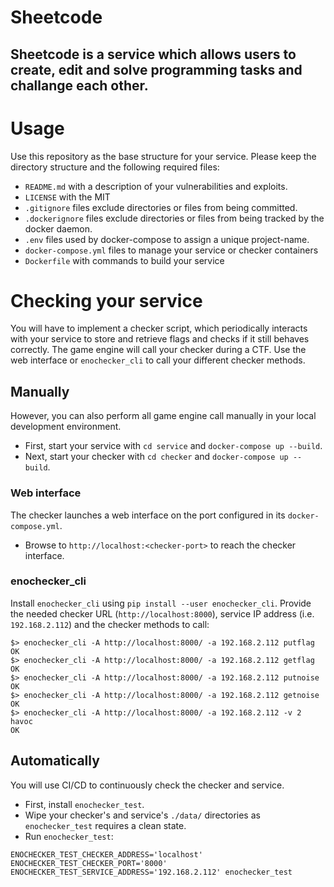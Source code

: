 Sheetcode
====================
Sheetcode is a service which allows users to create, edit and solve programming tasks and challange each other.
-----------------------------------------------

# Usage

Use this repository as the base structure for your service. Please keep the directory structure and the following required files:

- `README.md` with a description of your vulnerabilities and exploits.
- `LICENSE` with the MIT
- `.gitignore` files exclude directories or files from being committed.
- `.dockerignore` files exclude directories or files from being tracked by the docker daemon.
- `.env` files used by docker-compose to assign a unique project-name.
- `docker-compose.yml` files to manage your service or checker containers
- `Dockerfile` with commands to build your service

# Checking your service

You will have to implement a checker script, which periodically interacts with your service to store and retrieve flags and checks if it still behaves correctly. The game engine will call your checker during a CTF. Use the web interface or `enochecker_cli` to call your different checker methods. 

## Manually
However, you can also perform all game engine call manually in your local development environment. 

- First, start your service with `cd service` and `docker-compose up --build`. 
- Next, start your checker with `cd checker` and `docker-compose up --build`. 

### Web interface
The checker launches a web interface on the port configured in its `docker-compose.yml`.

- Browse to `http://localhost:<checker-port>` to reach the checker interface.

### enochecker_cli

Install `enochecker_cli` using `pip install --user enochecker_cli`. Provide the needed checker URL (`http://localhost:8000`), service IP address (i.e. `192.168.2.112`) and the checker methods to call:

```
$> enochecker_cli -A http://localhost:8000/ -a 192.168.2.112 putflag
OK
$> enochecker_cli -A http://localhost:8000/ -a 192.168.2.112 getflag
OK
$> enochecker_cli -A http://localhost:8000/ -a 192.168.2.112 putnoise
OK
$> enochecker_cli -A http://localhost:8000/ -a 192.168.2.112 getnoise
OK
$> enochecker_cli -A http://localhost:8000/ -a 192.168.2.112 -v 2 havoc
OK
```

## Automatically
You will use CI/CD to continuously check the checker and service. 

- First, install `enochecker_test`.
- Wipe your checker's and service's `./data/` directories as `enochecker_test` requires a clean state.
- Run `enochecker_test`:

```
ENOCHECKER_TEST_CHECKER_ADDRESS='localhost' ENOCHECKER_TEST_CHECKER_PORT='8000' ENOCHECKER_TEST_SERVICE_ADDRESS='192.168.2.112' enochecker_test
```